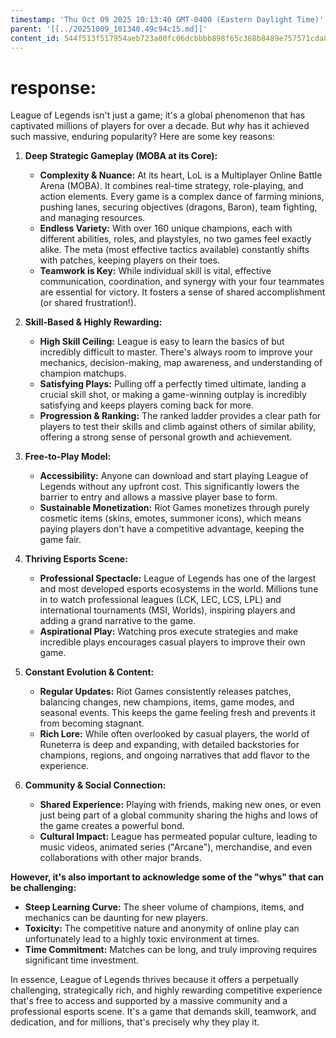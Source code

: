 ```yaml
---
timestamp: 'Thu Oct 09 2025 10:13:40 GMT-0400 (Eastern Daylight Time)'
parent: '[[../20251009_101340.49c94c15.md]]'
content_id: 544f513f517954aeb723a00fc06dcbbbb898f65c368b8489e757571cda8a055c
---
```


# response:

League of Legends isn't just a game; it's a global phenomenon that has captivated millions of players for over a decade. But *why* has it achieved such massive, enduring popularity? Here are some key reasons:

1. **Deep Strategic Gameplay (MOBA at its Core):**
   * **Complexity & Nuance:** At its heart, LoL is a Multiplayer Online Battle Arena (MOBA). It combines real-time strategy, role-playing, and action elements. Every game is a complex dance of farming minions, pushing lanes, securing objectives (dragons, Baron), team fighting, and managing resources.
   * **Endless Variety:** With over 160 unique champions, each with different abilities, roles, and playstyles, no two games feel exactly alike. The meta (most effective tactics available) constantly shifts with patches, keeping players on their toes.
   * **Teamwork is Key:** While individual skill is vital, effective communication, coordination, and synergy with your four teammates are essential for victory. It fosters a sense of shared accomplishment (or shared frustration!).

2. **Skill-Based & Highly Rewarding:**
   * **High Skill Ceiling:** League is easy to learn the basics of but incredibly difficult to master. There's always room to improve your mechanics, decision-making, map awareness, and understanding of champion matchups.
   * **Satisfying Plays:** Pulling off a perfectly timed ultimate, landing a crucial skill shot, or making a game-winning outplay is incredibly satisfying and keeps players coming back for more.
   * **Progression & Ranking:** The ranked ladder provides a clear path for players to test their skills and climb against others of similar ability, offering a strong sense of personal growth and achievement.

3. **Free-to-Play Model:**
   * **Accessibility:** Anyone can download and start playing League of Legends without any upfront cost. This significantly lowers the barrier to entry and allows a massive player base to form.
   * **Sustainable Monetization:** Riot Games monetizes through purely cosmetic items (skins, emotes, summoner icons), which means paying players don't have a competitive advantage, keeping the game fair.

4. **Thriving Esports Scene:**
   * **Professional Spectacle:** League of Legends has one of the largest and most developed esports ecosystems in the world. Millions tune in to watch professional leagues (LCK, LEC, LCS, LPL) and international tournaments (MSI, Worlds), inspiring players and adding a grand narrative to the game.
   * **Aspirational Play:** Watching pros execute strategies and make incredible plays encourages casual players to improve their own game.

5. **Constant Evolution & Content:**
   * **Regular Updates:** Riot Games consistently releases patches, balancing changes, new champions, items, game modes, and seasonal events. This keeps the game feeling fresh and prevents it from becoming stagnant.
   * **Rich Lore:** While often overlooked by casual players, the world of Runeterra is deep and expanding, with detailed backstories for champions, regions, and ongoing narratives that add flavor to the experience.

6. **Community & Social Connection:**
   * **Shared Experience:** Playing with friends, making new ones, or even just being part of a global community sharing the highs and lows of the game creates a powerful bond.
   * **Cultural Impact:** League has permeated popular culture, leading to music videos, animated series ("Arcane"), merchandise, and even collaborations with other major brands.

**However, it's also important to acknowledge some of the "whys" that can be challenging:**

* **Steep Learning Curve:** The sheer volume of champions, items, and mechanics can be daunting for new players.
* **Toxicity:** The competitive nature and anonymity of online play can unfortunately lead to a highly toxic environment at times.
* **Time Commitment:** Matches can be long, and truly improving requires significant time investment.

In essence, League of Legends thrives because it offers a perpetually challenging, strategically rich, and highly rewarding competitive experience that's free to access and supported by a massive community and a professional esports scene. It's a game that demands skill, teamwork, and dedication, and for millions, that's precisely why they play it.
